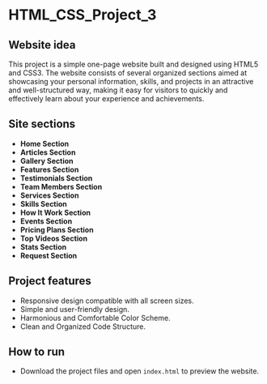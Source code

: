 # HTML_CSS_Project_3

## Website idea
This project is a simple one-page website built and designed using HTML5 and CSS3. The website consists of several organized sections aimed at showcasing your personal information, skills, and projects in an attractive and well-structured way, making it easy for visitors to quickly and effectively learn about your experience and achievements.

## Site sections
- **Home Section**
- **Articles Section**
- **Gallery Section**
- **Features Section**
- **Testimonials Section**
- **Team Members Section**
- **Services Section**
- **Skills Section**
- **How It Work Section**
- **Events Section**
- **Pricing Plans Section**
- **Top Videos Section**
- **Stats Section**
- **Request Section**

## Project features
- Responsive design compatible with all screen sizes.
- Simple and user-friendly design.
- Harmonious and Comfortable Color Scheme.
- Clean and Organized Code Structure.

## How to run
- Download the project files and open `index.html` to preview the website.
